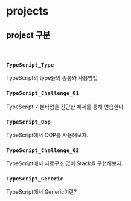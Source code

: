 # projects

## project 구분

<br/>

### `TypeScript_Type`

TypeScript의 type들의 종류와 사용방법

### `TypeScript_Challenge_01`

TypeScript 기본타입을 간단한 예제를 통해 연습한다.

### `TypeScript_Oop`

TypeScript에서 OOP를 사용해보자.

### `TypeScript_Challenge_02`

TypeScript에서 자료구조 없이 Stack을 구현해보자.

### `TypeScript_Generic`

TypeScript에서 Generic이란?
